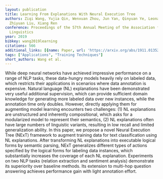 ```yaml
---
layout: publication
title: Learning From Explanations With Neural Execution Tree
authors: Ziqi Wang, Yujia Qin, Wenxuan Zhou, Jun Yan, Qinyuan Ye, Leonardo Neves,
  Zhiyuan Liu, Xiang Ren
conference: Proceedings of the 57th Annual Meeting of the Association for Computational
  Linguistics
year: 2019
bibkey: wang2019learning
citations: 566
additional_links: [{name: Paper, url: 'https://arxiv.org/abs/1911.01352'}]
tags: ["Applications", "Training Techniques"]
short_authors: Wang et al.
---
```

While deep neural networks have achieved impressive performance on a range of
NLP tasks, these data-hungry models heavily rely on labeled data, which
restricts their applications in scenarios where data annotation is expensive.
Natural language (NL) explanations have been demonstrated very useful
additional supervision, which can provide sufficient domain knowledge for
generating more labeled data over new instances, while the annotation time only
doubles. However, directly applying them for augmenting model learning
encounters two challenges: (1) NL explanations are unstructured and inherently
compositional, which asks for a modularized model to represent their semantics,
(2) NL explanations often have large numbers of linguistic variants, resulting
in low recall and limited generalization ability. In this paper, we propose a
novel Neural Execution Tree (NExT) framework to augment training data for text
classification using NL explanations. After transforming NL explanations into
executable logical forms by semantic parsing, NExT generalizes different types
of actions specified by the logical forms for labeling data instances, which
substantially increases the coverage of each NL explanation. Experiments on two
NLP tasks (relation extraction and sentiment analysis) demonstrate its
superiority over baseline methods. Its extension to multi-hop question
answering achieves performance gain with light annotation effort.